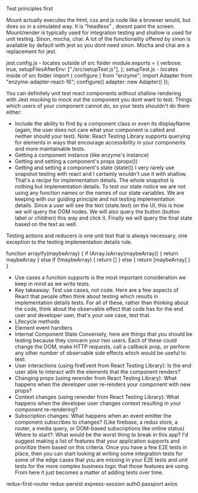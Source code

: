 Test principles first

Mount actually executes the html, css and js code like a browser would, but does so in a simulated way. It is “headless” , doesnt paint the screen.
Mount/render is typically used for integration testing and shallow is used for unit testing.
Sinon, mocha, chai: A lot of the functionality offered by sinon is available by default with jest so you dont need sinon. Mocha and chai are a replacement for jest.

jest.config.js - locates outside of src folder
module.exports = {
verbose: true,
setupFilesAfterEnv: ["./src/setupTest.js"],
};
setupTest.js - locates inside of src folder
import { configure } from "enzyme";
import Adapter from "enzyme-adapter-react-16";
configure({ adapter: new Adapter() });

You can definitely unit test react components without shallow rendering with Jest mocking to mock out the component you dont want to test.
Things which users of your component cannot do, so your tests shouldn't do them either:

- Include the ability to find by a component class or even its displayName (again, the user does not care what your component is called and neither should your test). Note: React Testing Library supports querying for elements in ways that encourage accessibility in your components and more maintainable tests.
- Getting a component instance (like enzyme's instance)
- Getting and setting a component's props (props())
- Getting and setting a component's state (state())
  I very rarely use snapshot testing with react and I certainly wouldn't use it with shallow. That's a recipe for implementation details. The whole snapshot is nothing but implementation details.
  To test our state notice we are not using any function names or the names of our state variables. We are keeping with our guiding principle and not testing implementation details. Since a user will see the text (state.text) on the UI, this is how we will query the DOM nodes. We will also query the button (button label or children) this way and click it. Finally we will query the final state based on the text as well.

Testing actions and reducers is one unit test that is always necessary, one exception to the testing implementation details rule.

function arrayify(maybeArray) {
  if (Array.isArray(maybeArray)) {
    return maybeArray
  } else if (!maybeArray) {
    return []
  } else {
    return [maybeArray]
  }
}

- Use cases a function supports is the most important consideration we keep in mind as we write tests.
- Key takeaway: Test use cases, not code.
  Here are a few aspects of React that people often think about testing which results in implementation details tests. For all of these, rather than thinking about the code, think about the observable effect that code has for the end user and developer user, that's your use case, test that.
- Lifecycle methods
- Element event handlers
- Internal Component State
  Conversely, here are things that you should be testing because they concern your two users. Each of these could change the DOM, make HTTP requests, call a callback prop, or perform any other number of observable side effects which would be useful to test:
- User interactions (using fireEvent from React Testing Library): Is the end user able to interact with the elements that the component renders?
- Changing props (using rerender from React Testing Library): What happens when the developer user re-renders your component with new props?
- Context changes (using rerender from React Testing Library): What happens when the developer user changes context resulting in your component re-rendering?
- Subscription changes: What happens when an event emitter the component subscribes to changes? (Like firebase, a redux store, a router, a media query, or DOM-based subscriptions like online status)
  Where to start?: What would be the worst thing to break in this app?
  I'd suggest making a list of features that your application supports and prioritize them based on this criteria.
  Once you have a few E2E tests in place, then you can start looking at writing some integration tests for some of the edge cases that you are missing in your E2E tests and unit tests for the more complex business logic that those features are using. From here it just becomes a matter of adding tests over time.

redux-first-router
redux-persist
express-session
auth0
passport
axios
